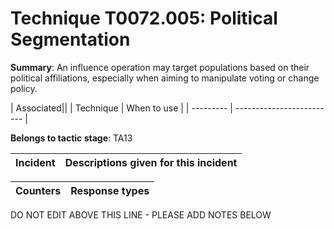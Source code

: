 # Technique T0072.005: Political Segmentation

**Summary**: An influence operation may target populations based on their political affiliations, especially when aiming to manipulate voting or change policy.


| Associated||
| Technique | When to use |
| --------- | ------------------------- |


**Belongs to tactic stage**: TA13


| Incident | Descriptions given for this incident |
| -------- | -------------------- |



| Counters | Response types |
| -------- | -------------- |


DO NOT EDIT ABOVE THIS LINE - PLEASE ADD NOTES BELOW